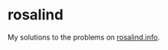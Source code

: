 # rosalind

My solutions to the problems on [rosalind.info](http://rosalind.info/problems/locations/).
